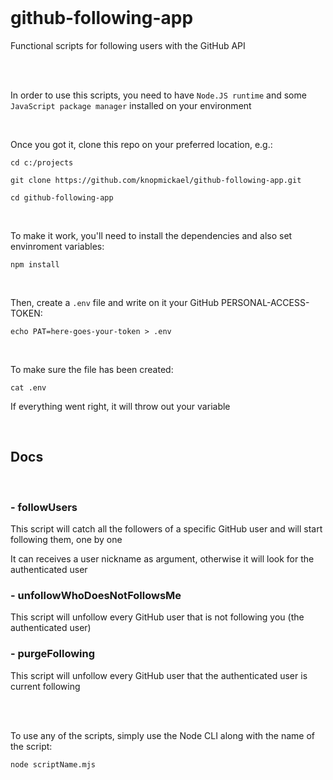 <br>

# github-following-app

Functional scripts for following users with the GitHub API

<br>
<br>

In order to use this scripts, you need to have `Node.JS runtime` and some `JavaScript package manager` installed on your environment

<br>

Once you got it, clone this repo on your preferred location, e.g.:

`cd c:/projects`

`git clone https://github.com/knopmickael/github-following-app.git`

`cd github-following-app`

<br>

To make it work, you'll need to install the dependencies and also set envinroment variables:

`npm install`

<br>

Then, create a `.env` file and write on it your GitHub PERSONAL-ACCESS-TOKEN:

`echo PAT=here-goes-your-token > .env`

<br>

To make sure the file has been created:

`cat .env`

If everything went right, it will throw out your variable

<br>

## Docs
<br>

### - followUsers
This script will catch all the followers of a specific GitHub user and will start following them, one by one

It can receives a user nickname as argument, otherwise it will look for the authenticated user

### - unfollowWhoDoesNotFollowsMe
This script will unfollow every GitHub user that is not following you (the authenticated user)

### - purgeFollowing
This script will unfollow every GitHub user that the authenticated user is current following

<br>
<br>

To use any of the scripts, simply use the Node CLI along with the name of the script:

`node scriptName.mjs`
